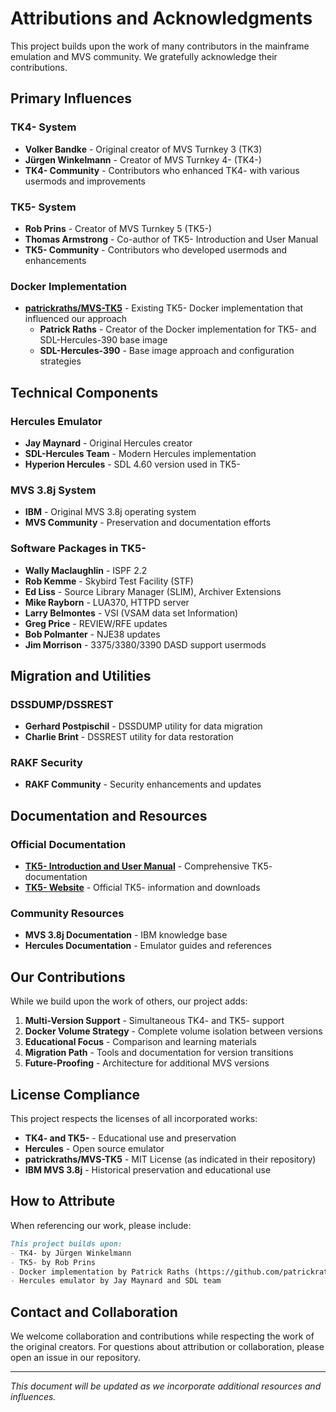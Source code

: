 # Attributions and Acknowledgments

This project builds upon the work of many contributors in the mainframe emulation and MVS community. We gratefully acknowledge their contributions.

## Primary Influences

### TK4- System
- **Volker Bandke** - Original creator of MVS Turnkey 3 (TK3)
- **Jürgen Winkelmann** - Creator of MVS Turnkey 4- (TK4-)
- **TK4- Community** - Contributors who enhanced TK4- with various usermods and improvements

### TK5- System
- **Rob Prins** - Creator of MVS Turnkey 5 (TK5-)
- **Thomas Armstrong** - Co-author of TK5- Introduction and User Manual
- **TK5- Community** - Contributors who developed usermods and enhancements

### Docker Implementation
- **[patrickraths/MVS-TK5](https://github.com/patrickraths/MVS-TK5)** - Existing TK5- Docker implementation that influenced our approach
  - **Patrick Raths** - Creator of the Docker implementation for TK5- and SDL-Hercules-390 base image
  - **SDL-Hercules-390** - Base image approach and configuration strategies

## Technical Components

### Hercules Emulator
- **Jay Maynard** - Original Hercules creator
- **SDL-Hercules Team** - Modern Hercules implementation
- **Hyperion Hercules** - SDL 4.60 version used in TK5-

### MVS 3.8j System
- **IBM** - Original MVS 3.8j operating system
- **MVS Community** - Preservation and documentation efforts

### Software Packages in TK5-
- **Wally Maclaughlin** - ISPF 2.2
- **Rob Kemme** - Skybird Test Facility (STF)
- **Ed Liss** - Source Library Manager (SLIM), Archiver Extensions
- **Mike Rayborn** - LUA370, HTTPD server
- **Larry Belmontes** - VSI (VSAM data set Information)
- **Greg Price** - REVIEW/RFE updates
- **Bob Polmanter** - NJE38 updates
- **Jim Morrison** - 3375/3380/3390 DASD support usermods

## Migration and Utilities

### DSSDUMP/DSSREST
- **Gerhard Postpischil** - DSSDUMP utility for data migration
- **Charlie Brint** - DSSREST utility for data restoration

### RAKF Security
- **RAKF Community** - Security enhancements and updates

## Documentation and Resources

### Official Documentation
- **[TK5- Introduction and User Manual](https://www.prince-webdesign.nl/images/downloads/TK5-Introduction-and-User-Manual.pdf)** - Comprehensive TK5- documentation
- **[TK5- Website](https://www.prince-webdesign.nl/tk5)** - Official TK5- information and downloads

### Community Resources
- **MVS 3.8j Documentation** - IBM knowledge base
- **Hercules Documentation** - Emulator guides and references

## Our Contributions

While we build upon the work of others, our project adds:

1. **Multi-Version Support** - Simultaneous TK4- and TK5- support
2. **Docker Volume Strategy** - Complete volume isolation between versions
3. **Educational Focus** - Comparison and learning materials
4. **Migration Path** - Tools and documentation for version transitions
5. **Future-Proofing** - Architecture for additional MVS versions

## License Compliance

This project respects the licenses of all incorporated works:

- **TK4- and TK5-** - Educational use and preservation
- **Hercules** - Open source emulator
- **patrickraths/MVS-TK5** - MIT License (as indicated in their repository)
- **IBM MVS 3.8j** - Historical preservation and educational use

## How to Attribute

When referencing our work, please include:

```markdown
This project builds upon:
- TK4- by Jürgen Winkelmann
- TK5- by Rob Prins  
- Docker implementation by Patrick Raths (https://github.com/patrickraths/MVS-TK5)
- Hercules emulator by Jay Maynard and SDL team
```

## Contact and Collaboration

We welcome collaboration and contributions while respecting the work of the original creators. For questions about attribution or collaboration, please open an issue in our repository.

---

*This document will be updated as we incorporate additional resources and influences.* 